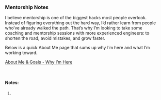 ### Mentorship Notes

I believe mentorship is one of the biggest hacks most people overlook. Instead of figuring everything out the hard way, I’d rather learn from people who’ve already walked the path. That’s why I’m looking to take some coaching and mentorship sessions with more experienced engineers: to shorten the road, avoid mistakes, and grow faster.

Below is a quick About Me page that sums up why I’m here and what I’m working toward.

[About Me & Goals - Why I’m Here](/mentorship-about-me.md)

<br>

#### Notes:
1. 